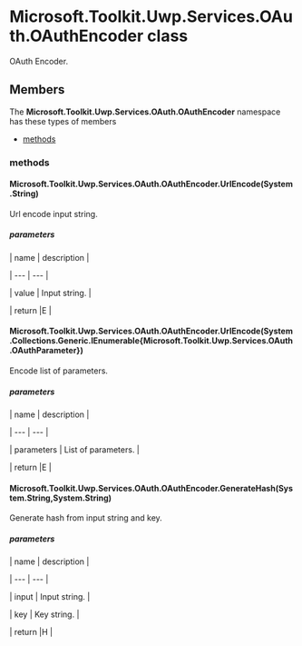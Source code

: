 
# Microsoft.Toolkit.Uwp.Services.OAuth.OAuthEncoder class

OAuth Encoder.

## Members

The **Microsoft.Toolkit.Uwp.Services.OAuth.OAuthEncoder** namespace has these types of members

* [methods](#methods)

### methods

#### Microsoft.Toolkit.Uwp.Services.OAuth.OAuthEncoder.UrlEncode(System.String)

Url encode input string.

##### parameters




| name | description |

| --- | --- |

| value | Input string. |

| return |E |

#### Microsoft.Toolkit.Uwp.Services.OAuth.OAuthEncoder.UrlEncode(System.Collections.Generic.IEnumerable{Microsoft.Toolkit.Uwp.Services.OAuth.OAuthParameter})

Encode list of parameters.

##### parameters




| name | description |

| --- | --- |

| parameters | List of parameters. |

| return |E |

#### Microsoft.Toolkit.Uwp.Services.OAuth.OAuthEncoder.GenerateHash(System.String,System.String)

Generate hash from input string and key.

##### parameters




| name | description |

| --- | --- |

| input | Input string. |

| key | Key string. |

| return |H |
